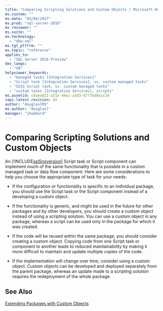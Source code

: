 ```yaml
---
title: "Comparing Scripting Solutions and Custom Objects | Microsoft Docs"
ms.custom: ""
ms.date: "03/04/2017"
ms.prod: "sql-server-2016"
ms.reviewer: ""
ms.suite: ""
ms.technology: 
  - "dbe-xml"
ms.tgt_pltfrm: ""
ms.topic: "reference"
applies_to: 
  - "SQL Server 2016 Preview"
dev_langs: 
  - "VB"
helpviewer_keywords: 
  - "managed tasks [Integration Services]"
  - "Script task [Integration Services], vs. custom managed tasks"
  - "SSIS Script task, vs. custom managed tasks"
  - "custom tasks [Integration Services], scripts"
ms.assetid: c0aea822-a21e-44e1-a3d3-8777bd0a1c34
caps.latest.revision: 42
author: "douglaslMS"
ms.author: "douglasl"
manager: "jhubbard"
---
```

# Comparing Scripting Solutions and Custom Objects
  An [!INCLUDE[ssISnoversion](../../includes/ssisnoversion-md.md)] Script task or Script component can implement much of the same functionality that is possible in a custom managed task or data flow component. Here are some considerations to help you choose the appropriate type of task for your needs:  
  
-   If the configuration or functionality is specific to an individual package, you should use the Script task or the Script component instead of a developing a custom object.  
  
-   If the functionality is generic, and might be used in the future for other packages and by other developers, you should create a custom object instead of using a scripting solution. You can use a custom object in any package, whereas a script can be used only in the package for which it was created.  
  
-   If the code will be reused within the same package, you should consider creating a custom object. Copying code from one Script task or component to another leads to reduced maintainability by making it more difficult to maintain and update multiple copies of the code.  
  
-   If the implementation will change over time, consider using a custom object. Custom objects can be developed and deployed separately from the parent package, whereas an update made to a scripting solution requires the redeployment of the whole package.  
  
## See Also  
 [Extending Packages with Custom Objects](../../integration-services/extending-packages-custom-objects/extending-packages-with-custom-objects.md)  
  
  